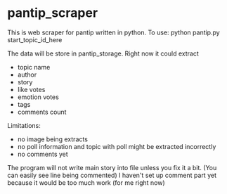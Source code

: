 # pantip_scraper

This is web scraper for pantip written in python.
To use:
python pantip.py start_topic_id_here

The data will be store in pantip_storage.
Right now it could extract
- topic name
- author
- story
- like votes
- emotion votes
- tags
- comments count

Limitations:
- no image being extracts
- no poll information and topic with poll might be extracted incorrectly
- no comments yet

The program will not write main story into file unless you fix it a bit. (You can easily see line being commented)
I haven't set up comment part yet because it would be too much work (for me right now)

